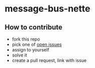 # message-bus-nette

## How to contribute

* fork this repo
* pick one of [open issues](https://github.com/damejidlo/message-bus-nette/issues?q=is%3Aissue+is%3Aopen+sort%3Acreated-asc)
* assign to yourself
* solve it
* create a pull request, link with issue
